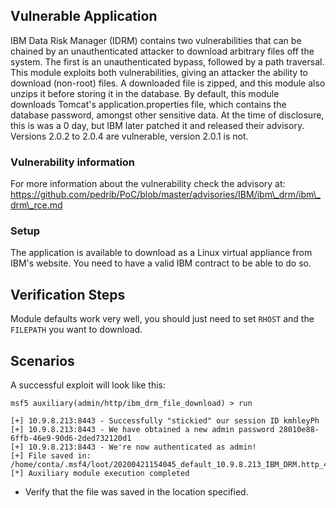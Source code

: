 ## Vulnerable Application

IBM Data Risk Manager (IDRM) contains two vulnerabilities that can be chained by an unauthenticated attacker to download arbitrary files off the system.
The first is an unauthenticated bypass, followed by a path traversal.
This module exploits both vulnerabilities, giving an attacker the ability to download (non-root) files.
A downloaded file is zipped, and this module also unzips it before storing it in the database.
By default, this module downloads Tomcat's application.properties file, which contains the database password, amongst other sensitive data.
At the time of disclosure, this is was a 0 day, but IBM later patched it and released their advisory. 
Versions 2.0.2 to 2.0.4 are vulnerable, version 2.0.1 is not.

### Vulnerability information
For more information about the vulnerability check the advisory at:
https://github.com/pedrib/PoC/blob/master/advisories/IBM/ibm\_drm/ibm\_drm\_rce.md

### Setup

The application is available to download as a Linux virtual appliance from IBM's website. You need to have a valid IBM contract to be able to do so.

## Verification Steps

Module defaults work very well, you should just need to set `RHOST` and the `FILEPATH` you want to download.

## Scenarios

A successful exploit will look like this:

```
msf5 auxiliary(admin/http/ibm_drm_file_download) > run

[+] 10.9.8.213:8443 - Successfully "stickied" our session ID kmhleyPh
[+] 10.9.8.213:8443 - We have obtained a new admin password 28010e88-6ffb-46e9-90d6-2ded732120d1
[+] 10.9.8.213:8443 - We're now authenticated as admin!
[+] File saved in: /home/conta/.msf4/loot/20200421154045_default_10.9.8.213_IBM_DRM.http_402604.bin
[*] Auxiliary module execution completed
```

- Verify that the file was saved in the location specified.
